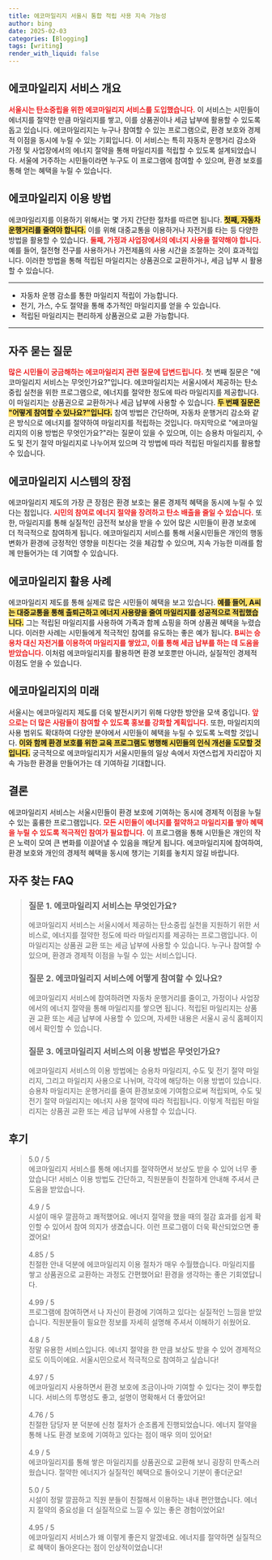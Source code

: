 ```yaml
---
title: 에코마일리지 서울시 통합 적립 사용 지속 가능성
author: bing
date: 2025-02-03
categories: [Blogging]
tags: [writing]
render_with_liquid: false
---
```



<h2 id='에코마일리지 서비스 개요'>에코마일리지 서비스 개요</h2>

<p><b><span style="color: #ee2323;">서울시는 탄소중립을 위한 에코마일리지 서비스를 도입했습니다.</span></b> 이 서비스는 시민들이 에너지를 절약한 만큼 마일리지를 쌓고, 이를 상품권이나 세금 납부에 활용할 수 있도록 돕고 있습니다. 에코마일리지는 누구나 참여할 수 있는 프로그램으로, 환경 보호와 경제적 이점을 동시에 누릴 수 있는 기회입니다. 이 서비스는 특히 자동차 운행거리 감소와 가정 및 사업장에서의 에너지 절약을 통해 마일리지를 적립할 수 있도록 설계되었습니다. 서울에 거주하는 시민들이라면 누구도 이 프로그램에 참여할 수 있으며, 환경 보호를 통해 얻는 혜택을 누릴 수 있습니다.</p>

<h2 id='에코마일리지 이용 방법'>에코마일리지 이용 방법</h2>

<p>에코마일리지를 이용하기 위해서는 몇 가지 간단한 절차를 따르면 됩니다. <b><span style="background-color: #ffe066;">첫째, 자동차 운행거리를 줄여야 합니다.</span></b> 이를 위해 대중교통을 이용하거나 자전거를 타는 등 다양한 방법을 활용할 수 있습니다. <b><span style="color: #ee2323;">둘째, 가정과 사업장에서의 에너지 사용을 절약해야 합니다.</span></b> 예를 들어, 절전형 전구를 사용하거나 가전제품의 사용 시간을 조절하는 것이 효과적입니다. 이러한 방법을 통해 적립된 마일리지는 상품권으로 교환하거나, 세금 납부 시 활용할 수 있습니다.</p>

<hr />

<ul>
    <li>자동차 운행 감소를 통한 마일리지 적립이 가능합니다.</li>
    <li>전기, 가스, 수도 절약을 통해 추가적인 마일리지를 얻을 수 있습니다.</li>
    <li>적립된 마일리지는 편리하게 상품권으로 교환 가능합니다.</li>
</ul>

<hr />

<h2 id='자주 묻는 질문'>자주 묻는 질문</h2>

<p><b><span style="color: #ee2323;">많은 시민들이 궁금해하는 에코마일리지 관련 질문에 답변드립니다.</span></b> 첫 번째 질문은 "에코마일리지 서비스는 무엇인가요?"입니다. 에코마일리지는 서울시에서 제공하는 탄소중립 실천을 위한 프로그램으로, 에너지를 절약한 정도에 따라 마일리지를 제공합니다. 이 마일리지는 상품권으로 교환하거나 세금 납부에 사용할 수 있습니다. <b><span style="background-color: #ffe066;">두 번째 질문은 "어떻게 참여할 수 있나요?"입니다.</span></b> 참여 방법은 간단하며, 자동차 운행거리 감소와 같은 방식으로 에너지를 절약하여 마일리지를 적립하는 것입니다. 마지막으로 "에코마일리지의 이용 방법은 무엇인가요?"라는 질문이 있을 수 있으며, 이는 승용차 마일리지, 수도 및 전기 절약 마일리지로 나누어져 있으며 각 방법에 따라 적립된 마일리지를 활용할 수 있습니다.</p>

<h2 id='에코마일리지 시스템의 장점'>에코마일리지 시스템의 장점</h2>

<p>에코마일리지 제도의 가장 큰 장점은 환경 보호는 물론 경제적 혜택을 동시에 누릴 수 있다는 점입니다. <b><span style="color: #ee2323;">시민의 참여로 에너지 절약을 장려하고 탄소 배출을 줄일 수 있습니다.</span></b> 또한, 마일리지를 통해 실질적인 금전적 보상을 받을 수 있어 많은 시민들이 환경 보호에 더 적극적으로 참여하게 됩니다. 에코마일리지 서비스를 통해 서울시민들은 개인의 행동 변화가 환경에 긍정적인 영향을 미친다는 것을 체감할 수 있으며, 지속 가능한 미래를 함께 만들어가는 데 기여할 수 있습니다.</p>

<h2 id='에코마일리지 활용 사례'>에코마일리지 활용 사례</h2>

<p>에코마일리지 제도를 통해 실제로 많은 시민들이 혜택을 보고 있습니다. <b><span style="background-color: #ffe066;">예를 들어, A씨는 대중교통을 통해 출퇴근하고 에너지 사용량을 줄여 마일리지를 성공적으로 적립했습니다.</span></b> 그는 적립된 마일리지를 사용하여 가족과 함께 쇼핑을 하며 상품권 혜택을 누렸습니다. 이러한 사례는 시민들에게 적극적인 참여를 유도하는 좋은 예가 됩니다. <b><span style="color: #ee2323;">B씨는 승용차 대신 자전거를 이용하여 마일리지를 쌓았고, 이를 통해 세금 납부를 하는 데 도움을 받았습니다.</span></b> 이처럼 에코마일리지를 활용하면 환경 보호뿐만 아니라, 실질적인 경제적 이점도 얻을 수 있습니다.</p>

<h2 id='에코마일리지의 미래'>에코마일리지의 미래</h2>

<p>서울시는 에코마일리지 제도를 더욱 발전시키기 위해 다양한 방안을 모색 중입니다. <b><span style="color: #ee2323;">앞으로는 더 많은 사람들이 참여할 수 있도록 홍보를 강화할 계획입니다.</span></b> 또한, 마일리지의 사용 범위도 확대하여 다양한 분야에서 시민들이 혜택을 누릴 수 있도록 노력할 것입니다. <b><span style="background-color: #ffe066;">이와 함께 환경 보호를 위한 교육 프로그램도 병행해 시민들의 인식 개선을 도모할 것입니다.</span></b> 궁극적으로 에코마일리지가 서울시민들의 일상 속에서 자연스럽게 자리잡아 지속 가능한 환경을 만들어가는 데 기여하길 기대합니다.</p>

<h2 id='결론'>결론</h2>

<p>에코마일리지 서비스는 서울시민들이 환경 보호에 기여하는 동시에 경제적 이점을 누릴 수 있는 훌륭한 프로그램입니다. <b><span style="color: #ee2323;">모든 시민들이 에너지를 절약하고 마일리지를 쌓아 혜택을 누릴 수 있도록 적극적인 참여가 필요합니다.</span></b> 이 프로그램을 통해 시민들은 개인의 작은 노력이 모여 큰 변화를 이끌어낼 수 있음을 깨닫게 됩니다. 에코마일리지에 참여하여, 환경 보호와 개인의 경제적 혜택을 동시에 챙기는 기회를 놓치지 않길 바랍니다.</p>


<h2 id='자주_찾는_FAQ'>자주 찾는 FAQ</h2>
<div itemscope="" itemtype="https://schema.org/FAQPage"> 
<blockquote> 
<div itemscope="" itemprop="mainEntity" itemtype="https://schema.org/Question"> 
<h3 itemprop="name">질문 1. 에코마일리지 서비스는 무엇인가요?</h3> 
<div itemscope="" itemprop="acceptedAnswer" itemtype="https://schema.org/Answer"> 
<span itemprop="text"> 
<p>에코마일리지 서비스는 서울시에서 제공하는 탄소중립 실천을 지원하기 위한 서비스로, 에너지를 절약한 정도에 따라 마일리지를 제공하는 프로그램입니다. 이 마일리지는 상품권 교환 또는 세금 납부에 사용할 수 있습니다. 누구나 참여할 수 있으며, 환경과 경제적 이점을 누릴 수 있는 서비스입니다.</p> 
</span> 
</div> 
</div> 

<div itemscope="" itemprop="mainEntity" itemtype="https://schema.org/Question"> 
<h3 itemprop="name">질문 2. 에코마일리지 서비스에 어떻게 참여할 수 있나요?</h3> 
<div itemscope="" itemprop="acceptedAnswer" itemtype="https://schema.org/Answer"> 
<span itemprop="text"> 
<p>에코마일리지 서비스에 참여하려면 자동차 운행거리를 줄이고, 가정이나 사업장에서의 에너지 절약을 통해 마일리지를 쌓으면 됩니다. 적립된 마일리지는 상품권 교환 또는 세금 납부에 사용할 수 있으며, 자세한 내용은 서울시 공식 홈페이지에서 확인할 수 있습니다.</p> 
</span> 
</div> 
</div> 

<div itemscope="" itemprop="mainEntity" itemtype="https://schema.org/Question"> 
<h3 itemprop="name">질문 3. 에코마일리지 서비스의 이용 방법은 무엇인가요?</h3> 
<div itemscope="" itemprop="acceptedAnswer" itemtype="https://schema.org/Answer"> 
<span itemprop="text"> 
<p>에코마일리지 서비스의 이용 방법에는 승용차 마일리지, 수도 및 전기 절약 마일리지, 그리고 마일리지 사용으로 나뉘며, 각각에 해당하는 이용 방법이 있습니다. 승용차 마일리지는 운행거리를 줄여 환경보호에 기여함으로써 적립되며, 수도 및 전기 절약 마일리지는 에너지 사용 절약에 따라 적립됩니다. 이렇게 적립된 마일리지는 상품권 교환 또는 세금 납부에 사용할 수 있습니다.</p> 
</span> 
</div> 
</div> 
</blockquote> 
</div>
<h2 id='후기'>후기</h2>
<div itemscope itemtype="https://schema.org/Product">
  <blockquote>
  <div itemprop="review" itemscope itemtype="https://schema.org/Review">
      <div itemprop="reviewRating" itemscope itemtype="https://schema.org/Rating"> <span itemprop="ratingValue">5.0</span> / <span itemprop="bestRating">5</span> </div>
      <span itemprop="reviewBody">에코마일리지 서비스를 통해 에너지를 절약하면서 보상도 받을 수 있어 너무 좋았습니다! 서비스 이용 방법도 간단하고, 직원분들이 친절하게 안내해 주셔서 큰 도움을 받았습니다.</span>
  </div>
  <br>
  <div itemprop="review" itemscope itemtype="https://schema.org/Review">
      <div itemprop="reviewRating" itemscope itemtype="https://schema.org/Rating"> <span itemprop="ratingValue">4.9</span> / <span itemprop="bestRating">5</span> </div>
      <span itemprop="reviewBody">시설이 매우 깔끔하고 쾌적했어요. 에너지 절약을 했을 때의 절감 효과를 쉽게 확인할 수 있어서 참여 의지가 생겼습니다. 이런 프로그램이 더욱 확산되었으면 좋겠어요!</span>
  </div>
  <br>
  <div itemprop="review" itemscope itemtype="https://schema.org/Review">
      <div itemprop="reviewRating" itemscope itemtype="https://schema.org/Rating"> <span itemprop="ratingValue">4.85</span> / <span itemprop="bestRating">5</span> </div>
      <span itemprop="reviewBody">친절한 안내 덕분에 에코마일리지 이용 절차가 매우 수월했습니다. 마일리지를 쌓고 상품권으로 교환하는 과정도 간편했어요! 환경을 생각하는 좋은 기회였답니다.</span>
  </div>
  <br>
  <div itemprop="review" itemscope itemtype="https://schema.org/Review">
      <div itemprop="reviewRating" itemscope itemtype="https://schema.org/Rating"> <span itemprop="ratingValue">4.99</span> / <span itemprop="bestRating">5</span> </div>
      <span itemprop="reviewBody">프로그램에 참여하면서 나 자신이 환경에 기여하고 있다는 실질적인 느낌을 받았습니다. 직원분들이 필요한 정보를 자세히 설명해 주셔서 이해하기 쉬웠어요.</span>
  </div>
  <br>
  <div itemprop="review" itemscope itemtype="https://schema.org/Review">
      <div itemprop="reviewRating" itemscope itemtype="https://schema.org/Rating"> <span itemprop="ratingValue">4.8</span> / <span itemprop="bestRating">5</span> </div>
      <span itemprop="reviewBody">정말 유용한 서비스입니다. 에너지 절약을 한 만큼 보상도 받을 수 있어 경제적으로도 이득이에요. 서울시민으로서 적극적으로 참여하고 싶습니다!</span>
  </div>
  <br>
  <div itemprop="review" itemscope itemtype="https://schema.org/Review">
      <div itemprop="reviewRating" itemscope itemtype="https://schema.org/Rating"> <span itemprop="ratingValue">4.97</span> / <span itemprop="bestRating">5</span> </div>
      <span itemprop="reviewBody">에코마일리지 사용하면서 환경 보호에 조금이나마 기여할 수 있다는 것이 뿌듯합니다. 서비스의 투명성도 좋고, 설명이 명확해서 더 좋았어요!</span>
  </div>
  <br>
  <div itemprop="review" itemscope itemtype="https://schema.org/Review">
      <div itemprop="reviewRating" itemscope itemtype="https://schema.org/Rating"> <span itemprop="ratingValue">4.76</span> / <span itemprop="bestRating">5</span> </div>
      <span itemprop="reviewBody">친절한 담당자 분 덕분에 신청 절차가 순조롭게 진행되었습니다. 에너지 절약을 통해 나도 환경 보호에 기여하고 있다는 점이 매우 의미 있어요!</span>
  </div>
  <br>
  <div itemprop="review" itemscope itemtype="https://schema.org/Review">
      <div itemprop="reviewRating" itemscope itemtype="https://schema.org/Rating"> <span itemprop="ratingValue">4.9</span> / <span itemprop="bestRating">5</span> </div>
      <span itemprop="reviewBody">에코마일리지를 통해 쌓은 마일리지를 상품권으로 교환해 보니 굉장히 만족스러웠습니다. 절약한 에너지가 실질적인 혜택으로 돌아오니 기분이 좋더군요!</span>
  </div>
  <br>
  <div itemprop="review" itemscope itemtype="https://schema.org/Review">
      <div itemprop="reviewRating" itemscope itemtype="schema.org/Rating"> <span itemprop="ratingValue">5.0</span> / <span itemprop="bestRating">5</span> </div>
      <span itemprop="reviewBody">시설이 정말 깔끔하고 직원 분들이 친절해서 이용하는 내내 편안했습니다. 에너지 절약의 중요성을 더 실질적으로 느낄 수 있는 좋은 경험이었어요!</span>
  </div>
  <br>
  <div itemprop="review" itemscope itemtype="https://schema.org/Review">
      <div itemprop="reviewRating" itemscope itemtype="https://schema.org/Rating"> <span itemprop="ratingValue">4.95</span> / <span itemprop="bestRating">5</span> </div>
      <span itemprop="reviewBody">에코마일리지 서비스가 왜 이렇게 좋은지 알겠네요. 에너지를 절약하면 실질적으로 혜택이 돌아온다는 점이 인상적이었습니다!</span>
  </div>
  </blockquote>
</div>
